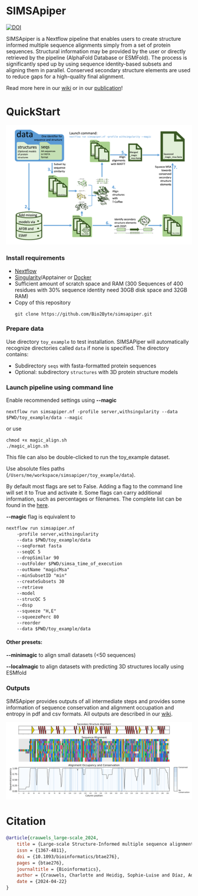 # SIMSApiper
[![DOI](https://zenodo.org/badge/DOI/10.5281/zenodo.10854343.svg)](https://doi.org/10.5281/zenodo.10854343) 

SIMSApiper is a Nextflow pipeline that enables users to create structure informed multiple sequence alignments simply from a set of protein sequences.
Structural information may be provided by the user or directly retrieved by the pipeline (AlphaFold Database or ESMFold). 
The process is significantly sped up by using sequence identity-based subsets and aligning them in parallel. 
Conserved secondary structure elements are used to reduce gaps for a high-quality final alignment.

Read more here in our [wiki](https://github.com/Bio2Byte/simsapiper/wiki) or in our [ publication](https://doi.org/10.1093/bioinformatics/btae276)!

# QuickStart

![Simplified representation of SIMSApiper workflow!](schemes/simpleScheme2.png "Simplified representation of SIMSApiper workflow")
### Install requirements

- [Nextflow](https://www.nextflow.io/docs/latest/getstarted.html)
- [Singularity](https://apptainer.org/admin-docs/master/installation.html#installation-on-linux)/Apptainer or [Docker](https://docs.docker.com/get-docker/)
- Sufficient amount of scratch space and RAM (300 Sequences of 400 residues with 30% sequence identity need 30GB disk space and 32GB RAM)
- Copy of this repository
  ```
  git clone https://github.com/Bio2Byte/simsapiper.git
  ```

### Prepare data

Use directory `toy_example` to test installation.
SIMSAPiper will automatically recognize directories called `data` if none is specified.
The directory contains:

- Subdirectory `seqs` with fasta-formatted protein sequences
- Optional: subdirectory `structures` with 3D protein structure models

### Launch pipeline using command line

Enable recommended settings using **--magic**
```
nextflow run simsapiper.nf -profile server,withsingularity --data $PWD/toy_example/data --magic
```
or use 
```
chmod +x magic_align.sh
./magic_align.sh
```
This file can also be double-clicked to run the toy_example dataset.

Use absolute files paths (`/Users/me/workspace/simsapiper/toy_example/data`).

By default most flags are set to False. 
Adding a flag to the command line will set it to True and activate it. 
Some flags can carry additional information, such as percentages or filenames.
The complete list can be found in the [here](https://github.com/Bio2Byte/simsapiper/wiki/3-Available-flags).

**--magic** flag is equivalent to

```
nextflow run simsapiper.nf 
    -profile server,withsingularity
    --data $PWD/toy_example/data
    --seqFormat fasta
    --seqQC 5
    --dropSimilar 90
    --outFolder $PWD/simsa_time_of_execution
    --outName "magicMsa"
    --minSubsetID "min"
    --createSubsets 30
    --retrieve
    --model
    --strucQC 5
    --dssp
    --squeeze "H,E"
    --squeezePerc 80
    --reorder
    --data $PWD/toy_example/data
```

#### Other presets:

**--minimagic** to align small datasets (<50 sequences)

**--localmagic** to align datasets with predicting 3D structures locally using ESMfold

### Outputs
SIMSApiper provides outputs of all intermediate steps and provides some information of sequence conservation and alignment occupation and entropy in pdf and csv formats.
All outputs are described in our [wiki](https://github.com/Bio2Byte/simsapiper/wiki/4-Documentation).

![Selection of SIMSApiper output plots!](schemes/simsapiperV2plots.png "Selection of SIMSApiper output plots")


# Citation

```bibtex
@article{crauwels_large-scale_2024,
	title = {Large-scale Structure-Informed multiple sequence alignment of proteins with {SIMSApiper}},
	issn = {1367-4811},
	doi = {10.1093/bioinformatics/btae276},
	pages = {btae276},
	journaltitle = {Bioinformatics},
	author = {Crauwels, Charlotte and Heidig, Sophie-Luise and Díaz, Adrián and Vranken, Wim F},
	date = {2024-04-22}
}
```
